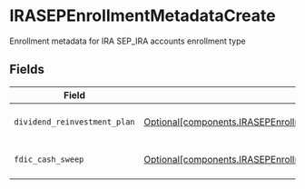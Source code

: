 # IRASEPEnrollmentMetadataCreate

Enrollment metadata for IRA SEP_IRA accounts enrollment type


## Fields

| Field                                                                                                                                                            | Type                                                                                                                                                             | Required                                                                                                                                                         | Description                                                                                                                                                      | Example                                                                                                                                                          |
| ---------------------------------------------------------------------------------------------------------------------------------------------------------------- | ---------------------------------------------------------------------------------------------------------------------------------------------------------------- | ---------------------------------------------------------------------------------------------------------------------------------------------------------------- | ---------------------------------------------------------------------------------------------------------------------------------------------------------------- | ---------------------------------------------------------------------------------------------------------------------------------------------------------------- |
| `dividend_reinvestment_plan`                                                                                                                                     | [Optional[components.IRASEPEnrollmentMetadataCreateDividendReinvestmentPlan]](../../models/components/irasepenrollmentmetadatacreatedividendreinvestmentplan.md) | :heavy_minus_sign:                                                                                                                                               | Option to auto-enroll in Dividend Reinvestment; defaults to DIVIDEND_REINVESTMENT_ENROLL                                                                         | DIVIDEND_REINVESTMENT_ENROLL                                                                                                                                     |
| `fdic_cash_sweep`                                                                                                                                                | [Optional[components.IRASEPEnrollmentMetadataCreateFdicCashSweep]](../../models/components/irasepenrollmentmetadatacreatefdiccashsweep.md)                       | :heavy_minus_sign:                                                                                                                                               | Option to auto-enroll in FDIC cash sweep; defaults to FDIC_CASH_SWEEP_ENROLL                                                                                     | FDIC_CASH_SWEEP_ENROLL                                                                                                                                           |